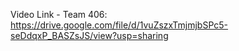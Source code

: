 Video Link - Team 406:
https://drive.google.com/file/d/1vuZszxTmjmjbSPc5-seDdqxP_BASZsJS/view?usp=sharing
